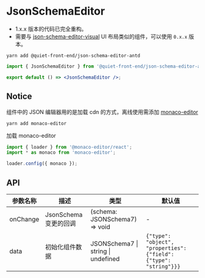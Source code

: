 # JsonSchemaEditor

- 1.x.x 版本的代码已完全重构。
- 需要与 [json-schema-editor-visual](https://github.com/Open-Federation/json-schema-editor-visual) UI 布局类似的组件，可以使用
  `0.x.x` 版本。

```shell
yarn add @quiet-front-end/json-schema-editor-antd
```

```jsx
import { JsonSchemaEditor } from '@quiet-front-end/json-schema-editor-antd';

export default () => <JsonSchemaEditor />;
```

## Notice

组件中的 JSON 编辑器用的是加载 cdn 的方式，离线使用需添加 [monaco-editor](https://github.com/microsoft/monaco-editor)

```shell
yarn add monaco-editor
```

加载 monaco-editor

```jsx ｜ pure
import { loader } from '@monaco-editor/react';
import * as monaco from 'monaco-editor';

loader.config({ monaco });
```

## API

| 参数名称 | 描述                  | 类型                               | 默认值                                                            |
| -------- | --------------------- | ---------------------------------- | ----------------------------------------------------------------- |
| onChange | JsonSchema 变更的回调 | (schema: JSONSchema7) => void      | -                                                                 |
| data     | 初始化组件数据        | JSONSchema7 \| string \| undefined | `{"type": "object", "properties": {"field": {"type": "string"}}}` |
